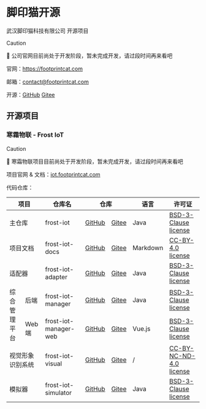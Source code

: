# 脚印猫开源

武汉脚印猫科技有限公司 开源项目

> [!CAUTION]
> 🚧 公司官网目前尚处于开发阶段，暂未完成开发，请过段时间再来看吧

官网：https://footprintcat.com

邮箱：contact@footprintcat.com

开源：[GitHub](https://github.com/footprintcat) [Gitee](https://gitee.com/footprintcat)

## 开源项目

### 寒霜物联 - Frost IoT

> [!CAUTION]
> 🚧 寒霜物联项目目前尚处于开发阶段，暂未完成开发，请过段时间再来看吧

项目官网 & 文档：[iot.footprintcat.com](https://iot.footprintcat.com)

代码仓库：

<table>
  <thead>
    <tr>
      <th colspan="2">项目</th>
      <th>仓库名</th>
      <th colspan="2">仓库</th>
      <th>语言</th>
      <th>许可证</th>
      <!-- <th>Stars</th> -->
    </tr>
  </thead>
  <tbody>
    <tr>
      <td colspan="2">主仓库</td>
      <td>frost-iot</td>
      <td><a href="https://github.com/footprintcat/frost-iot">GitHub</a></td>
      <td><a href="https://gitee.com/footprintcat/frost-iot">Gitee</a></td>
      <td>Java</td>
      <td><a href="https://github.com/footprintcat/frost-iot/blob/main/LICENSE">BSD-3-Clause license</a></td>
      <!--
      <td><img alt="GitHub Repo stars" src="https://img.shields.io/github/stars/footprintcat/frost-iot"></td>
      -->
    </tr>
    <tr>
      <td colspan="2">项目文档</td>
      <td>frost-iot-docs</td>
      <td><a href="https://github.com/footprintcat/frost-iot-docs">GitHub</a></td>
      <td><a href="https://gitee.com/footprintcat/frost-iot-docs">Gitee</a></td>
      <td>Markdown</td>
      <td><a href="https://github.com/footprintcat/frost-iot-docs/blob/main/LICENSE">CC-BY-4.0 license</a></td>
      <!--
      <td><img alt="GitHub Repo stars" src="https://img.shields.io/github/stars/footprintcat/frost-iot-docs"></td>
      -->
    </tr>
    <tr>
      <td colspan="2">适配器</td>
      <td>frost-iot-adapter</td>
      <td><a href="https://github.com/footprintcat/frost-iot-adapter">GitHub</a></td>
      <td><a href="https://gitee.com/footprintcat/frost-iot-adapter">Gitee</a></td>
      <td>Java</td>
      <td><a href="https://github.com/footprintcat/frost-iot-adapter/blob/main/LICENSE">BSD-3-Clause license</a></td>
      <!--
      <td><img alt="GitHub Repo stars" src="https://img.shields.io/github/stars/footprintcat/frost-iot-adapter"></td>
      -->
    </tr>
    <tr>
      <td rowspan="2">综合管理平台</td>
      <td>后端</td>
      <td>frost-iot-manager</td>
      <td><a href="https://github.com/footprintcat/frost-iot-manager">GitHub</a></td>
      <td><a href="https://gitee.com/footprintcat/frost-iot-manager">Gitee</a></td>
      <td>Java</td>
      <td><a href="https://github.com/footprintcat/frost-iot-manager/blob/main/LICENSE">BSD-3-Clause license</a></td>
      <!--
      <td><img alt="GitHub Repo stars" src="https://img.shields.io/github/stars/footprintcat/frost-iot-manager"></td>
      -->
    </tr>
    <tr>
      <td>Web 端</td>
      <td>frost-iot-manager-web</td>
      <td><a href="https://github.com/footprintcat/frost-iot-manager-web">GitHub</a></td>
      <td><a href="https://gitee.com/footprintcat/frost-iot-manager-web">Gitee</a></td>
      <td>Vue.js</td>
      <td><a href="https://github.com/footprintcat/frost-iot-manager-web/blob/main/LICENSE">BSD-3-Clause license</a></td>
      <!--
      <td><img alt="GitHub Repo stars" src="https://img.shields.io/github/stars/footprintcat/frost-iot-manager-web"></td>
      -->
    </tr>
    <tr>
      <td colspan="2">视觉形象识别系统</td>
      <td>frost-iot-visual</td>
      <td><a href="https://github.com/footprintcat/frost-iot-visual">GitHub</a></td>
      <td><a href="https://gitee.com/footprintcat/frost-iot-visual">Gitee</a></td>
      <td>/</td>
      <td><a href="https://github.com/footprintcat/frost-iot-visual/blob/main/LICENSE">CC-BY-NC-ND-4.0 license</a></td>
      <!--
      <td><img alt="GitHub Repo stars" src="https://img.shields.io/github/stars/footprintcat/frost-iot-visual"></td>
      -->
    </tr>
    <tr>
      <td colspan="2">模拟器</td>
      <td>frost-iot-simulator</td>
      <td><a href="https://github.com/footprintcat/frost-iot-simulator">GitHub</a></td>
      <td><a href="https://gitee.com/footprintcat/frost-iot-simulator">Gitee</a></td>
      <td>Java</td>
      <td><a href="https://github.com/footprintcat/frost-iot-simulator/blob/main/LICENSE">BSD-3-Clause license</a></td>
      <!--
      <td><img alt="GitHub Repo stars" src="https://img.shields.io/github/stars/footprintcat/frost-iot-simulator"></td>
      -->
    </tr>
    <!--
    <tr>
      <td colspan="2">模板仓库（创建新仓库用）</td>
      <td>frost-iot-repo-template</td>
      <td><a href="https://github.com/footprintcat/frost-iot-repo-template">GitHub</a></td>
      <td><a href="https://gitee.com/footprintcat/frost-iot-repo-template">Gitee</a></td>
      <td>/</td>
      <td>/</td>
      <! --
      <td>/</td>
      -- >
    </tr>
    -->
  </tbody>
</table>
